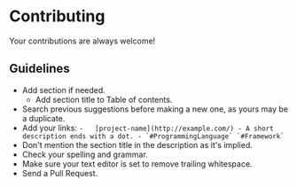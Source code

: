 # Contributing

Your contributions are always welcome!

## Guidelines

<!--lint disable alphabetize-lists-->

- Add section if needed.
  - Add section title to Table of contents.
- Search previous suggestions before making a new one, as yours may be a duplicate.
- Add your links: ``-   [project-name](http://example.com/) - A short description ends with a dot. - `#ProgrammingLanguage` `#Framework` ``
- Don't mention the section title in the description as it's implied.
- Check your spelling and grammar.
- Make sure your text editor is set to remove trailing whitespace.
- Send a Pull Request.
